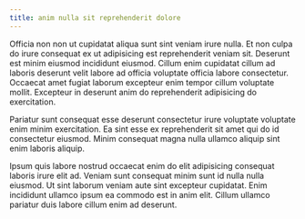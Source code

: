 ```yaml
---
title: anim nulla sit reprehenderit dolore
---
```


Officia non non ut cupidatat aliqua sunt sint veniam irure nulla. Et non culpa do irure consequat ex ut adipisicing est reprehenderit veniam sit. Deserunt est minim eiusmod incididunt eiusmod. Cillum enim cupidatat cillum ad laboris deserunt velit labore ad officia voluptate officia labore consectetur. Occaecat amet fugiat laborum excepteur enim tempor cillum voluptate mollit. Excepteur in deserunt anim do reprehenderit adipisicing do exercitation.

Pariatur sunt consequat esse deserunt consectetur irure voluptate voluptate enim minim exercitation. Ea sint esse ex reprehenderit sit amet qui do id consectetur eiusmod. Minim consequat magna nulla ullamco aliquip sint enim laboris aliquip.

Ipsum quis labore nostrud occaecat enim do elit adipisicing consequat laboris irure elit ad. Veniam sunt consequat minim sunt id nulla nulla eiusmod. Ut sint laborum veniam aute sint excepteur cupidatat. Enim incididunt ullamco ipsum ea commodo est in anim elit. Cillum ullamco pariatur duis labore cillum enim ad deserunt.